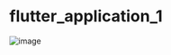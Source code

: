# flutter_application_1
![image](https://github.com/IT21284816/flutter_application/assets/99232799/576e501a-d56c-4abc-96eb-f336b33ae219)

